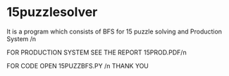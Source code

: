 # 15puzzlesolver
It is a program which consists of BFS for 15 puzzle solving and Production System /n

FOR PRODUCTION SYSTEM SEE THE REPORT 15PROD.PDF/n

FOR CODE OPEN 15PUZZBFS.PY
/n
THANK YOU
